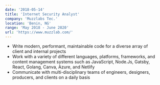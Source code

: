 ```yaml
---
date: '2018-05-14'
title: 'Internet Security Analyst'
company: 'Muzzlabs Tec.'
location: 'Benin, NG'
range: 'May 2018 - June 2020'
url: 'https://www.muzzlab.com/'
---
```


- Write modern, performant, maintainable code for a diverse array of client and internal projects
- Work with a variety of different languages, platforms, frameworks, and content management systems such as JavaScript, Node.Js, Gatsby, React, Golang, Canva, Azure, and Netlify
- Communicate with multi-disciplinary teams of engineers, designers, producers, and clients on a daily basis
